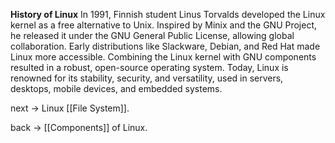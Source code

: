   
**History of Linux**
In 1991, Finnish student Linus Torvalds developed the Linux kernel as a free alternative to Unix. Inspired by Minix and the GNU Project, he released it under the GNU General Public License, allowing global collaboration. Early distributions like Slackware, Debian, and Red Hat made Linux more accessible. Combining the Linux kernel with GNU components resulted in a robust, open-source operating system. Today, Linux is renowned for its stability, security, and versatility, used in servers, desktops, mobile devices, and embedded systems.

next -> Linux [[File System]].

back -> [[Components]] of Linux.